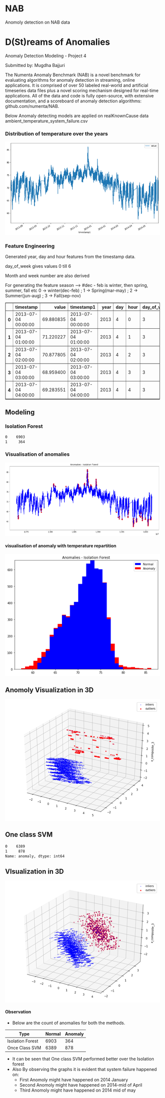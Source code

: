 NAB
==============================

Anomoly detection on NAB data


# D(St)reams of Anomalies

Anomaly Detection Modeling - Project 4

Submitted by: Mugdha Bajjuri

The Numenta Anomaly Benchmark (NAB) is a novel benchmark for evaluating algorithms for anomaly detection in streaming, online applications. It is comprised of over 50 labeled real-world and artificial timeseries data files plus a novel scoring mechanism designed for real-time applications. All of the data and code is fully open-source, with extensive documentation, and a scoreboard of anomaly detection algorithms: github.com/numenta/NAB. 


Below Anomaly detecting models are applied on realKnownCause data ambient_temperature_system_failure.csv


### Distribution of temperature over the years


![png](reports/output_6_1.png)


### Feature Engineering

Generated year, day and hour features from the timestamp data.

day_of_week gives values 0 till 6

Month and week number are also derived

For generating the feature season -->  #dec - feb is winter, then spring, summer, fall etc
0 -> winter(dec-feb) ; 1 -> Spring(mar-may) ; 2 -> Summer(jun-aug) ; 3 -> Fall(sep-nov) 



<div>
<table border="1" class="dataframe">
  <thead>
    <tr style="text-align: right;">
      <th></th>
      <th>timestamp</th>
      <th>value</th>
      <th>timestamp1</th>
      <th>year</th>
      <th>day</th>
      <th>hour</th>
      <th>day_of_week</th>
      <th>month</th>
      <th>week_number</th>
      <th>season</th>
      <th>time_of_day</th>
    </tr>
  </thead>
  <tbody>
    <tr>
      <th>0</th>
      <td>2013-07-04 00:00:00</td>
      <td>69.880835</td>
      <td>2013-07-04 00:00:00</td>
      <td>2013</td>
      <td>4</td>
      <td>0</td>
      <td>3</td>
      <td>7</td>
      <td>27</td>
      <td>2</td>
      <td>0</td>
    </tr>
    <tr>
      <th>1</th>
      <td>2013-07-04 01:00:00</td>
      <td>71.220227</td>
      <td>2013-07-04 01:00:00</td>
      <td>2013</td>
      <td>4</td>
      <td>1</td>
      <td>3</td>
      <td>7</td>
      <td>27</td>
      <td>2</td>
      <td>0</td>
    </tr>
    <tr>
      <th>2</th>
      <td>2013-07-04 02:00:00</td>
      <td>70.877805</td>
      <td>2013-07-04 02:00:00</td>
      <td>2013</td>
      <td>4</td>
      <td>2</td>
      <td>3</td>
      <td>7</td>
      <td>27</td>
      <td>2</td>
      <td>0</td>
    </tr>
    <tr>
      <th>3</th>
      <td>2013-07-04 03:00:00</td>
      <td>68.959400</td>
      <td>2013-07-04 03:00:00</td>
      <td>2013</td>
      <td>4</td>
      <td>3</td>
      <td>3</td>
      <td>7</td>
      <td>27</td>
      <td>2</td>
      <td>0</td>
    </tr>
    <tr>
      <th>4</th>
      <td>2013-07-04 04:00:00</td>
      <td>69.283551</td>
      <td>2013-07-04 04:00:00</td>
      <td>2013</td>
      <td>4</td>
      <td>4</td>
      <td>3</td>
      <td>7</td>
      <td>27</td>
      <td>2</td>
      <td>0</td>
    </tr>
  </tbody>
</table>
</div>




## Modeling 
### Isolation Forest



    0    6903
    1     364


### Visualisation of anomalies


![png](reports/output_20_0.png)


#### visualisation of anomaly with temperature repartition


![png](reports/output_22_0.png)


## Anomoly Visualization in 3D

![png](reports/output_24_0.png)


## One class SVM


    0    6389
    1     878
    Name: anomaly, dtype: int64


## VIsualization in 3D


![png](reports/output_28_0.png)


#### Observation

- Below are the count of anomalies for both the methods.

| Type             | Normal | Anomaly |
|------------------|--------|---------|
| Isolation Forest | 6903   | 364     |
| Once Class SVM   | 6389   | 878     |

- It can be seen that One class SVM performed better over the Isolation forest
- Also By observing the graphs it is evident that system failure happened on:
    - First Anomoly might have happened on 2014 January 
    - Second Anomoly might have happened on 2014-mid of April
    - Third Anomoly might have happened on 2014 mid of may

